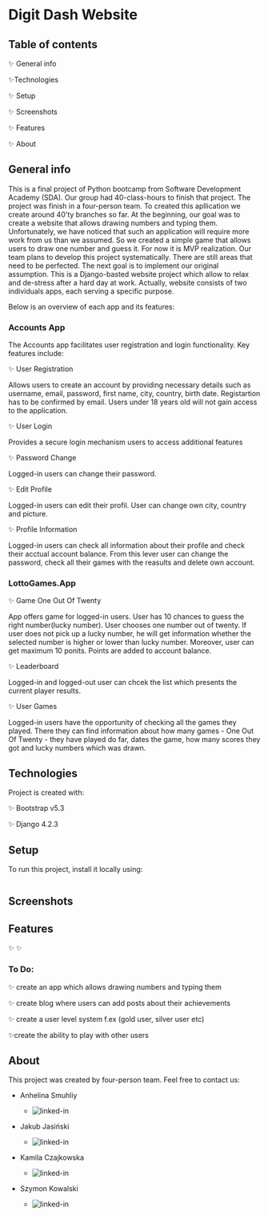 # Digit Dash Website

## Table of contents

:sparkles: General info

:sparkles:Technologies

:sparkles: Setup

:sparkles: Screenshots

:sparkles: Features

:sparkles: About

## General info

This is a final project of Python bootcamp from Software Development Academy (SDA). Our group had 40-class-hours to finish that project. The project was finish in a four-person team. To created this apllication we create around 40'ty branches so far.
At the beginning, our goal was to create a website that allows drawing numbers and typing them. Unfortunately, we have noticed that such an application will require more work from us than we assumed. So we created a simple game that allows users to draw one number and guess it. 
For now it is MVP realization. Our team plans to develop this project systematically. There are still areas that need to be perfected. The next goal is to implement our original assumption. This is a Django-basted website project which allow to relax and de-stress after a hard day at work. Actually, website consists of two individuals apps, each serving a specific purpose. 

Below is an overview of each app and its features:

### Accounts App

The Accounts app facilitates user registration and login functionality. Key features include:

:sparkles: User Registration

Allows users to create an account by providing necessary details such as username, email, password, first name, city, country, birth date. Registartion has to be confirmed by email. Users under 18 years old will not gain access to the application.

:sparkles: User Login

Provides a secure login mechanism users to access additional features

:sparkles: Password Change

Logged-in users can change their password.

:sparkles: Edit Profile

Logged-in users can edit their profil. User can change own city, country and picture.


:sparkles: Profile Information

Logged-in users can check all information about their profile and check their acctual account balance. From this lever user can change the password, check all their games with the reasults and delete own account.

### LottoGames.App
		
:sparkles: Game One Out Of Twenty

App offers game for logged-in users. User has 10 chances to guess the right number(lucky number). User chooses one number out of twenty. If user does not pick up a lucky number, he will get information whether the selected number is higher or lower than lucky number. Moreover, user can get maximum 10 ponits. Points are added to account balance.

:sparkles: Leaderboard

Logged-in and logged-out user can chcek the list which presents the current player results.

:sparkles: User Games

Logged-in users have the opportunity of checking all the games they played. There they can find information about how many games - One Out Of Twenty - they have played do far, dates the game, how many scores they got and lucky numbers which was drawn.

## Technologies

Project is created with:

:sparkles: Bootstrap v5.3 

:sparkles: Django 4.2.3 

## Setup

To run this project, install it locally using:

```

```

## Screenshots

## Features
:sparkles: 
:sparkles: 
### To Do:

:sparkles: create an app which allows drawing numbers and typing them

:sparkles: create blog where users can add posts about their achievements

:sparkles: create a user level system f.ex (gold user, silver user etc)

:sparkles:create the ability to play with other users
## About
This project was created by four-person team. Feel free to contact us:
* Anhelina Smuhliy
    *  [<img align="left" alt="linked-in" src="https://img.shields.io/badge/linkedin-%230077B5.svg?&style=for-the-badge&logo=linkedin&logoColor=white" />]()
* Jakub Jasiński
    *  [<img align="left" alt="linked-in" src="https://img.shields.io/badge/linkedin-%230077B5.svg?&style=for-the-badge&logo=linkedin&logoColor=white" />](https://www.linkedin.com/in/jasinski-jakub/)

* Kamila Czajkowska
    *  [<img align="left" alt="linked-in" src="https://img.shields.io/badge/linkedin-%230077B5.svg?&style=for-the-badge&logo=linkedin&logoColor=white" />](https://www.linkedin.com/in/kamila-czajkowska/)

* Szymon Kowalski
    *  [<img align="left" alt="linked-in" src="https://img.shields.io/badge/linkedin-%230077B5.svg?&style=for-the-badge&logo=linkedin&logoColor=white" />]()